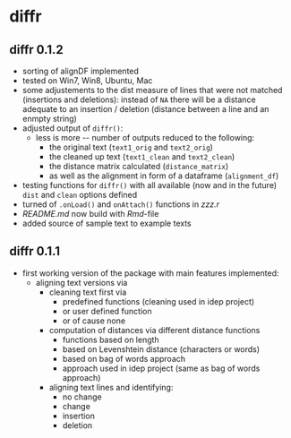 # diffr

## diffr 0.1.2

- sorting of alignDF implemented 
- tested on Win7, Win8, Ubuntu, Mac
- some adjustements to the dist measure of lines that were not matched (insertions and deletions): instead of `NA` there will be a distance adequate to an insertion / deletion (distance between a line and an enmpty string)
- adjusted output of `diffr()`: 
    - less is more -- number of outputs reduced to the following: 
        - the original text (`text1_orig` and `text2_orig`)
        - the cleaned up text (`text1_clean` and `text2_clean`)
        - the distance matrix calculated (`distance_matrix`)
        - as well as the alignment in form of a dataframe (`alignment_df`)
- testing functions for `diffr()` with all available (now and in the future) `dist` and `clean` options defined
- turned of `.onLoad()` and `onAttach()` functions in *zzz.r*
- *README.md* now build with *Rmd*-file
- added source of sample text to example texts

## diffr 0.1.1

- first working version of the package with main features implemented:
    * aligning text versions via
        - cleaning text first via 
            * predefined functions (cleaning used in idep project)
            * or user defined function
            * or of cause none
        - computation of distances via different distance functions
            * functions based on length 
            * based on Levenshtein distance (characters or words)
            * based on bag of words approach 
            * approach used in idep project (same as bag of words approach)
        - aligning text lines and identifying:
            * no change
            * change
            * insertion
            * deletion
        
    

